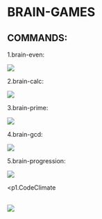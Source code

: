 <h1>BRAIN-GAMES</h1>

  <h2>COMMANDS:</h2>

1.brain-even:

<a href="https://asciinema.org/a/ctU1txknUy32d8ULkWH6N4Dr1" target="_blank"><img src="https://asciinema.org/a/ctU1txknUy32d8ULkWH6N4Dr1.svg" /></a>
  
2.brain-calc:

<a href="https://asciinema.org/a/zWS1cujAVIm0gNa0zFkT6iwnw" target="_blank"><img src="https://asciinema.org/a/zWS1cujAVIm0gNa0zFkT6iwnw.svg" /></a>
  
3.brain-prime:

<a href="https://asciinema.org/a/EDpxxW3auCJk3NAMX8OlCBrCA" target="_blank"><img src="https://asciinema.org/a/EDpxxW3auCJk3NAMX8OlCBrCA.svg" /></a>
  
4.brain-gcd:

<a href="https://asciinema.org/a/cjd3dWIqp8fMV75JG283KeBzT" target="_blank"><img src="https://asciinema.org/a/cjd3dWIqp8fMV75JG283KeBzT.svg" /></a>
 
5.brain-progression:

<a href="https://asciinema.org/a/vNa92DB4esw2MZ6CiBOLXcy4j" target="_blank"><img src="https://asciinema.org/a/vNa92DB4esw2MZ6CiBOLXcy4j.svg" /></a>

<p1.CodeClimate</p>  
<a href="https://codeclimate.com/github/unt1tledd/python-project-49/maintainability"><img src="https://api.codeclimate.com/v1/badges/0341c2f9d690dfc0840e/maintainability" /></a>
